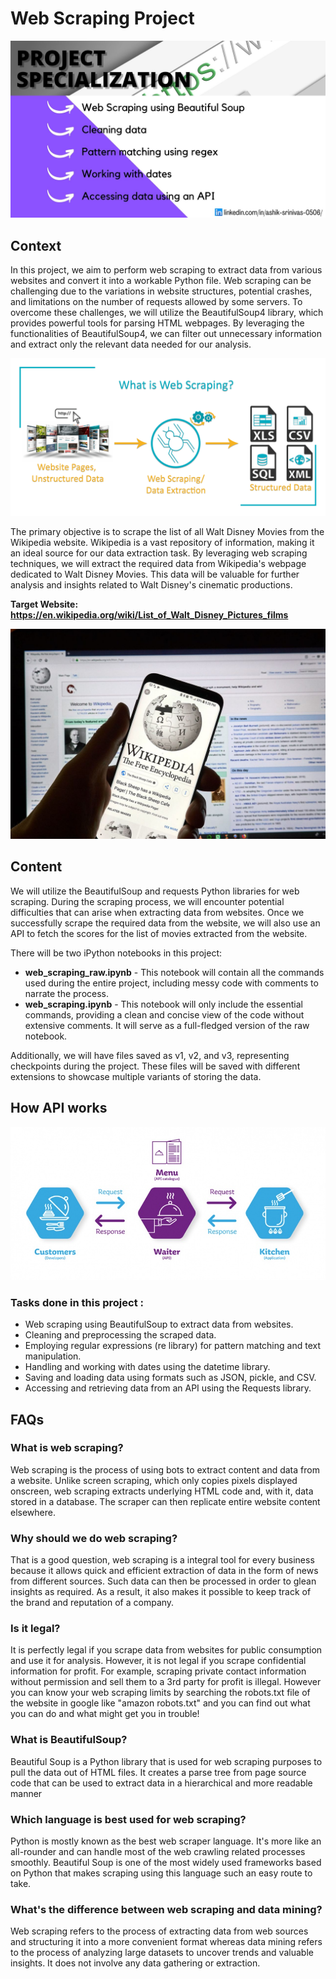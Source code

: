 # Web Scraping Project

![Web-Scraping-Poster](/images/web_scraping_poster.jpg)

## Context

In this project, we aim to perform web scraping to extract data from various websites and convert it into a workable Python file. Web scraping can be challenging due to the variations in website structures, potential crashes, and limitations on the number of requests allowed by some servers. To overcome these challenges, we will utilize the BeautifulSoup4 library, which provides powerful tools for parsing HTML webpages. By leveraging the functionalities of BeautifulSoup4, we can filter out unnecessary information and extract only the relevant data needed for our analysis.

![Web-Scraping](/images/web_scraping.jpg)


The primary objective is to scrape the list of all Walt Disney Movies from the Wikipedia website. Wikipedia is a vast repository of information, making it an ideal source for our data extraction task. By leveraging web scraping techniques, we will extract the required data from Wikipedia's webpage dedicated to Walt Disney Movies. This data will be valuable for further analysis and insights related to Walt Disney's cinematic productions.<br>

__Target Website: https://en.wikipedia.org/wiki/List_of_Walt_Disney_Pictures_films__

![Wikipedia](/images/wiki_logo.jpg)

## Content

We will utilize the BeautifulSoup and requests Python libraries for web scraping. During the scraping process, we will encounter potential difficulties that can arise when extracting data from websites. Once we successfully scrape the required data from the website, we will also use an API to fetch the scores for the list of movies extracted from the website.<br>

There will be two iPython notebooks in this project:<br>
- __web_scraping_raw.ipynb__ - This notebook will contain all the commands used during the entire project, including messy code with comments to narrate the process. 
- __web_scraping.ipynb__ - This notebook will only include the essential commands, providing a clean and concise view of the code without extensive comments. It will serve as a full-fledged version of the raw notebook.<br>

Additionally, we will have files saved as v1, v2, and v3, representing checkpoints during the project. These files will be saved with different extensions to showcase multiple variants of storing the data.

## How API works

![API](/images/ws/api.jpg)

### Tasks done in this project :
- Web scraping using BeautifulSoup to extract data from websites.
- Cleaning and preprocessing the scraped data.
- Employing regular expressions (re library) for pattern matching and text manipulation.
- Handling and working with dates using the datetime library.
- Saving and loading data using formats such as JSON, pickle, and CSV.
- Accessing and retrieving data from an API using the Requests library.

## FAQs

### __What is web scraping?__
Web scraping is the process of using bots to extract content and data from a website. Unlike screen scraping, which only copies pixels displayed onscreen, web scraping extracts underlying HTML code and, with it, data stored in a database. The scraper can then replicate entire website content elsewhere.

### __Why should we do web scraping?__
That is a good question, web scraping is a integral tool for every business because it allows quick and efficient extraction of data in the form of news from different sources. Such data can then be processed in order to glean insights as required. As a result, it also makes it possible to keep track of the brand and reputation of a company.

### __Is it legal?__
It is perfectly legal if you scrape data from websites for public consumption and use it for analysis. However, it is not legal if you scrape confidential information for profit. For example, scraping private contact information without permission and sell them to a 3rd party for profit is illegal. However you can know your web scraping limits by searching the robots.txt file of the website in google like "amazon robots.txt" and you can find out what you can do and what might get you in trouble!

### __What is BeautifulSoup?__
Beautiful Soup is a Python library that is used for web scraping purposes to pull the data out of HTML files. It creates a parse tree from page source code that can be used to extract data in a hierarchical and more readable manner

### __Which language is best used for web scraping?__
Python is mostly known as the best web scraper language. It's more like an all-rounder and can handle most of the web crawling related processes smoothly. Beautiful Soup is one of the most widely used frameworks based on Python that makes scraping using this language such an easy route to take.

### __What's the difference between web scraping and data mining?__
Web scraping refers to the process of extracting data from web sources and structuring it into a more convenient format whereas data mining refers to the process of analyzing large datasets to uncover trends and valuable insights. It does not involve any data gathering or extraction.

